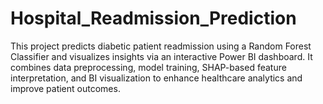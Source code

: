 # Hospital_Readmission_Prediction
This project predicts diabetic patient readmission using a Random Forest Classifier and visualizes insights via an interactive Power BI dashboard. It combines data preprocessing, model training, SHAP-based feature interpretation, and BI visualization to enhance healthcare analytics and improve patient outcomes.
